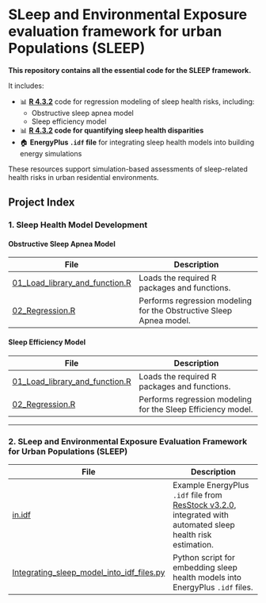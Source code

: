 # SLeep and Environmental Exposure evaluation framework for urban Populations (SLEEP)

**This repository contains all the essential code for the SLEEP framework.**

It includes:

- 📊 **[R 4.3.2](https://cran.r-project.org/bin/windows/base/old/4.3.2/)** code for regression modeling of sleep health risks, including:
  - Obstructive sleep apnea model
  - Sleep efficiency model
- 📊 ****[R 4.3.2](https://cran.r-project.org/bin/windows/base/old/4.3.2/)** code for quantifying sleep health disparities**
- 🏠 **EnergyPlus `.idf` file** for integrating sleep health models into building energy simulations

These resources support simulation-based assessments of sleep-related health risks in urban residential environments.

## Project Index

### 1. Sleep Health Model Development

#### Obstructive Sleep Apnea Model

| File | Description |
|------|-------------|
| [01_Load_library_and_function.R](./1_Sleep_health_model_development/Obstructive_sleep_apnea_model/01_Load_library_and_function.R) | Loads the required R packages and functions. |
| [02_Regression.R](./1_Sleep_health_model_development/Obstructive_sleep_apnea_model/02_Regression.R) | Performs regression modeling for the Obstructive Sleep Apnea model. |

#### Sleep Efficiency Model

| File | Description |
|------|-------------|
| [01_Load_library_and_function.R](./1_Sleep_health_model_development/Sleep_efficiency_model/01_Load_library_and_function.R) | Loads the required R packages and functions. |
| [02_Regression.R](./1_Sleep_health_model_development/Sleep_efficiency_model/02_Regression.R) | Performs regression modeling for the Sleep Efficiency model. |

---

### 2. SLeep and Environmental Exposure Evaluation Framework for Urban Populations (SLEEP)

| File | Description |
|------|-------------|
| [in.idf](./2_SLeep_and_Environmental_Exposure_evaluation_framework_for_urban_Populations_(SLEEP)/in.idf) | Example EnergyPlus `.idf` file from [ResStock v3.2.0](https://resstock.readthedocs.io/en/v3.2.0/), integrated with automated sleep health risk estimation. |
| [Integrating_sleep_model_into_idf_files.py](./2_SLeep_and_Environmental_Exposure_evaluation_framework_for_urban_Populations_(SLEEP)/Integrating_sleep_model_into_idf_files.py) | Python script for embedding sleep health models into EnergyPlus `.idf` files. |

